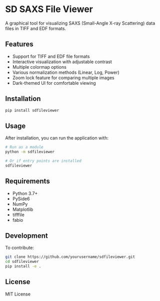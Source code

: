 # SD SAXS File Viewer

A graphical tool for visualizing SAXS (Small-Angle X-ray Scattering) data files in TIFF and EDF formats.

## Features

- Support for TIFF and EDF file formats
- Interactive visualization with adjustable contrast
- Multiple colormap options
- Various normalization methods (Linear, Log, Power)
- Zoom lock feature for comparing multiple images
- Dark-themed UI for comfortable viewing

## Installation

```bash
pip install sdfileviewer
```

## Usage

After installation, you can run the application with:

```bash
# Run as a module
python -m sdfileviewer

# Or if entry points are installed
sdfileviewer
```

## Requirements

- Python 3.7+
- PySide6
- NumPy
- Matplotlib
- tifffile
- fabio

## Development

To contribute:

```bash
git clone https://github.com/yourusername/sdfileviewer.git
cd sdfileviewer
pip install -e .
```

## License

MIT License